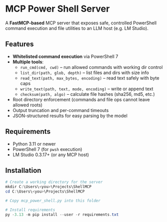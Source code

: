 # MCP Power Shell Server

A **FastMCP-based** MCP server that exposes safe, controlled PowerShell command execution and file utilities
to an LLM host (e.g. LM Studio).

## Features

- **Whitelisted command execution** via PowerShell 7
- **Multiple tools**:
  - `run_cmd(cmd, cwd)` – run allowed commands with working dir control
  - `list_dir(path, glob, depth)` – list files and dirs with size info
  - `read_text(path, max_bytes, encoding)` – read text safely with byte caps
  - `write_text(path, text, mode, encoding)` – write or append text
  - `checksum(path, algo)` – calculate file hashes (sha256, md5, etc.)
- Root directory enforcement (commands and file ops cannot leave allowed roots)
- Output truncation and per-command timeouts
- JSON-structured results for easy parsing by the model

## Requirements

- Python 3.11 or newer
- PowerShell 7 (for `pwsh` execution)
- LM Studio 0.3.17+ (or any MCP host)

## Installation

```powershell
# Create a working directory for the server
mkdir C:\Users\<you>\Projects\ShellMCP
cd C:\Users\<you>\Projects\ShellMCP

# Copy mcp_power_shell.py into this folder

# Install requirements
py -3.13 -m pip install --user -r requirements.txt
